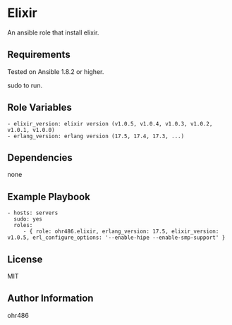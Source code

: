 Elixir
========

An ansible role that install elixir.

Requirements
------------

Tested on Ansible 1.8.2 or higher.

sudo to run.

Role Variables
--------------

```
- elixir_version: elixir version (v1.0.5, v1.0.4, v1.0.3, v1.0.2, v1.0.1, v1.0.0)
- erlang_version: erlang version (17.5, 17.4, 17.3, ...)
```

Dependencies
------------

none

Example Playbook
----------------

```
- hosts: servers
  sudo: yes
  roles:
     - { role: ohr486.elixir, erlang_version: 17.5, elixir_version: v1.0.5, erl_configure_options: '--enable-hipe --enable-smp-support' }
```

License
-------

MIT

Author Information
------------------

ohr486


